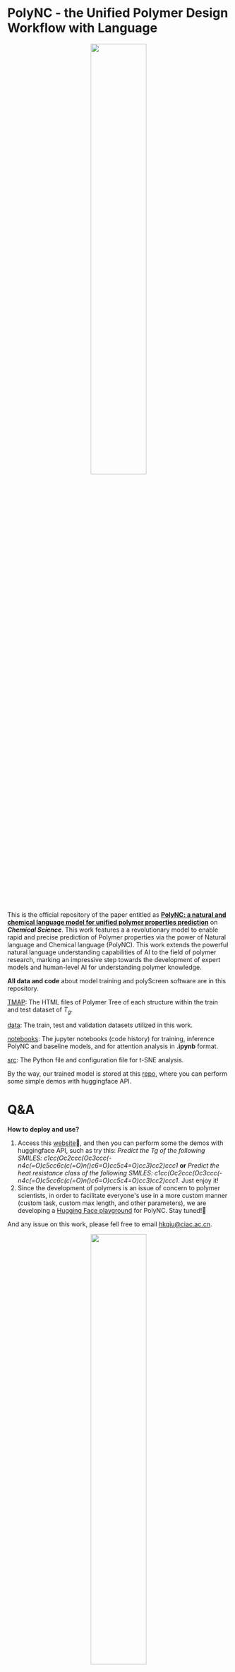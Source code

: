 # PolyNC - the Unified Polymer Design Workflow with Language

<p align="center">
  <img src="https://github.com/HKQiu/Unified_ML4Polymers/assets/73220956/c19349b0-332e-4c9d-aa4b-2ac6d10d1d99" width="50%">
</p>

This is the official repository of the paper entitled as [__PolyNC: a natural and chemical language model for unified polymer properties prediction__](https://pubs.rsc.org/en/Content/ArticleLanding/2023/SC/D3SC05079C) on ___Chemical Science___.
This work features a  a revolutionary model to enable rapid and precise prediction of Polymer properties via the power of Natural language and Chemical language (PolyNC). This work extends
the powerful natural language understanding capabilities of AI to the field of polymer research, marking an impressive step towards the development of expert models and human-level AI for
understanding polymer knowledge.

**All data and code** about model training and polyScreen software are in this repository.

[TMAP](https://github.com/HKQiu/Unified_ML4Polymers/tree/main/TMAP): The HTML files of Polymer Tree of each structure within the train and test dataset of $T_g$.

[data](https://github.com/HKQiu/Unified_ML4Polymers/tree/main/data): The train, test and validation datasets utilized in this work.

[notebooks](https://github.com/HKQiu/Unified_ML4Polymers/tree/main/notebooks): The jupyter notebooks (code history) for training, inference PolyNC and baseline models, and for attention analysis in **.ipynb** format.

[src](https://github.com/HKQiu/Unified_ML4Polymers/tree/main/src): The Python file and configuration file for t-SNE analysis.

By the way, our trained model is stored at this [repo](https://huggingface.co/hkqiu/PolyNC), where you can perform some simple demos with huggingface API.

# Q&A
__How to deploy and use?__
1. Access this [website](https://huggingface.co/hkqiu/PolyNC)🤗, and then you can perform some the demos with huggingface API, such as try this: _Predict the Tg of the following SMILES: c1cc(Oc2ccc(Oc3ccc(-n4c(=O)c5cc6c(c(=O)n()c6=O)cc5c4=O)cc3)cc2)ccc1_ __or__ _Predict the heat resistance class of the following SMILES: c1cc(Oc2ccc(Oc3ccc(-n4c(=O)c5cc6c(c(=O)n()c6=O)cc5c4=O)cc3)cc2)ccc1_. Just enjoy it!
2. Since the development of polymers is an issue of concern to polymer scientists, in order to facilitate everyone's use in a more custom manner (custom task, custom max length, and other parameters), we are developing a [Hugging Face playground](https://huggingface.co/spaces/hkqiu/AI4P) for PolyNC. Stay tuned!🤗

And any issue on this work, please fell free to email [hkqiu@ciac.ac.cn](hkqiu@ciac.ac.cn).


<p align="center">
  <img src="https://github.com/HKQiu/DataAugmentation4SmallData/assets/73220956/d7a243ed-6cd8-42e2-92c3-56a33f4d3c84" width="50%">
</p>


# Cite this:
```
@Article{D3SC05079C,
author ="Qiu, Haoke and Liu, Lunyang and Qiu, Xuepeng and Dai, Xuemin and Ji, Xiangling and Sun, Zhao-Yan",
title  ="PolyNC: a natural and chemical language model for the prediction of unified polymer properties",
journal  ="Chem. Sci.",
year  ="2024",
volume  ="15",
issue  ="2",
pages  ="534-544",
publisher  ="The Royal Society of Chemistry",
doi  ="10.1039/D3SC05079C",
url  ="http://dx.doi.org/10.1039/D3SC05079C"}
